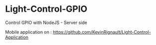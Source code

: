 # Light-Control-GPIO
Control GPIO with NodeJS - Server side

Mobile application on : https://github.com/KevinRignault/Light-Control-Application

